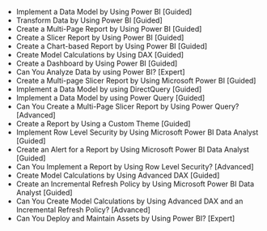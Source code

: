 - Implement a Data Model by Using Power BI [Guided]
- Transform Data by Using Power BI [Guided]
- Create a Multi-Page Report by Using Power BI [Guided]
- Create a Slicer Report by Using Power BI [Guided]
- Create a Chart-based Report by Using Power BI [Guided]
- Create Model Calculations by Using DAX  [Guided]
- Create a Dashboard by Using Power BI  [Guided]
- Can You Analyze Data by using Power BI? [Expert]
- Create a Multi-page Slicer Report by Using Microsoft Power BI [Guided]
- Implement a Data Model by using DirectQuery [Guided]
- Implement a Data Model by using Power Query [Guided]
- Can You Create a Multi-Page Slicer Report by Using Power Query? [Advanced]
- Create a Report by Using a Custom Theme [Guided]
- Implement Row Level Security by Using Microsoft Power BI Data Analyst [Guided]
- Create an Alert for a Report by Using Microsoft Power BI Data Analyst [Guided]
- Can You Implement a Report by Using Row Level Security? [Advanced]
- Create Model Calculations by Using Advanced DAX [Guided]
- Create an Incremental Refresh Policy by Using Microsoft Power BI Data Analyst  [Guided]
- Can You Create Model Calculations by Using Advanced DAX and an Incremental Refresh Policy? [Advanced]
- Can You Deploy and Maintain Assets by Using Power BI? [Expert]

